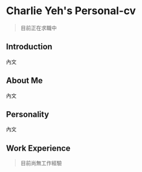 # Charlie Yeh's Personal-cv

> 目前正在求職中

Introduction
------------
內文

About Me
--------
內文

Personality
-----------
內文

Work Experience
---------------
> 目前尚無工作經驗


